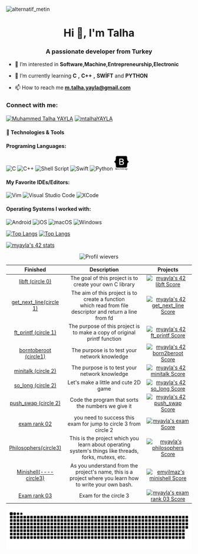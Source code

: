 ![alternatif_metin](https://user-images.githubusercontent.com/58959408/232639433-cb0aea21-66f0-4508-a771-85e2089c5a87.gif)

<h1 align="center">Hi 👋, I'm Talha</h1>
<h3 align="center">A passionate developer from Turkey</h3>

- 👀 I’m interested in **Software,Machine,Entrepreneurship,Electronic**

- 🌱 I’m currently learning **C** **,** **C++** **,** **SWİFT** and **PYTHON**

- 📫 How to reach me **m.talha.yayla@gmail.com**

<h3 align="left">Connect with me:</h3>
<p align="left">
<a href="https://www.linkedin.com/in/muhammed-talha-yayla-3a26481a8/" target="blank"><img align="center" src="https://raw.githubusercontent.com/rahuldkjain/github-profile-readme-generator/master/src/images/icons/Social/linked-in-alt.svg" alt="Muhammed Talha YAYLA" height="30" width="40" /></a>
<a href="https://www.instagram.com/yaylabey41/" target="blank"><img align="center" src="https://raw.githubusercontent.com/rahuldkjain/github-profile-readme-generator/master/src/images/icons/Social/instagram.svg" alt="mtalhaYAYLA" height="30" width="40" /></a>

  
#### 🔧 Technologies & Tools
#### Programing Languages:
![C](https://img.shields.io/badge/c-%2300599C.svg?style=for-the-badge&logo=c&logoColor=white)
![C++](https://img.shields.io/badge/c%2B%2B-%2300599C.svg?style=for-the-badge&logo=c%2B%2B&logoColor=white)
![Shell Script](https://img.shields.io/badge/shell_script-%23121011.svg?style=for-the-badge&logo=gnu-bash&logoColor=white)
![Swift](https://img.shields.io/badge/Swift-%2300599C.svg?style=for-the-badge&logo=swift&logoColor=yellow)
![Python](https://img.shields.io/badge/python-%2314354C.svg?style=for-the-badge&logo=python&logoColor=white)
<a href="https://getbootstrap.com" target="_blank" rel="noreferrer"> <img src="https://raw.githubusercontent.com/devicons/devicon/master/icons/bootstrap/bootstrap-plain-wordmark.svg" alt="bootstrap" width="40" height="40"/> </a>

#### My Favorite IDEs/Editors:
![Vim](https://img.shields.io/badge/VIM-%2311AB00.svg?style=for-the-badge&logo=vim&logoColor=white)
![Visual Studio Code](https://img.shields.io/badge/Visual%20Studio%20Code-0078d7.svg?style=for-the-badge&logo=visual-studio-code&logoColor=white)
![XCode](https://img.shields.io/badge/Xcode-%230D597F.svg?style=for-the-badge&logo=Xcode&logoColor=white)

#### Operating Systems I worked with:
![Android](https://img.shields.io/badge/Android-3DDC84?style=for-the-badge&logo=android&logoColor=white)
![iOS](https://img.shields.io/badge/iOS-000000?style=for-the-badge&logo=ios&logoColor=white)
![macOS](https://img.shields.io/badge/mac%20os-000000?style=for-the-badge&logo=macos&logoColor=F0F0F0)
![Windows](https://img.shields.io/badge/Windows-0078D6?style=for-the-badge&logo=windows&logoColor=white)

[![Top Langs](https://github-readme-stats.vercel.app/api/top-langs/?username=mtalhaYAYLA&layout=donut)](https://github.com/anuraghazra/github-readme-stats)
[![Top Langs](https://github-readme-stats.vercel.app/api/top-langs/?username=mtalhaYAYLA&layout=compact)](https://github.com/anuraghazra/github-readme-stats)

[![myayla's 42 stats](https://badge42.vercel.app/api/v2/cllfpyghp011608l5qezgi9mj/stats?cursusId=21&coalitionId=361)](https://github.com/JaeSeoKim/badge42)


<p align="center">
    <img width="150" src="https://komarev.com/ghpvc/?username=mtalhaYAYLA" alt="Profil wievers"></p>


|			Finished				| Description	| Projects |
|:---------------:|:-----------:|:----:|
[libft (circle 0)](https://github.com/mtalhaYAYLA/42Cursus-Libft.git) | The goal of this project is to create your own C library| [![myayla's 42 libft Score](https://badge42.vercel.app/api/v2/cl77m2j0n00110gmnsgi933ap/project/2542014)](https://projects.intra.42.fr/42cursus-libft/myayla) |
[get_next_line(circle 1)](https://github.com/mtalhaYAYLA/42Cursus-Get_Next_Line.git) | The aim of this project is to create a function <br>which read from file descriptor and return a line from fd | [![myayla's 42 get_next_line Score](https://badge42.vercel.app/api/v2/cl77m2j0n00110gmnsgi933ap/project/2567968)](https://projects.intra.42.fr/42cursus-get_next_line/myayla) |
[ft_printf (circle 1)](https://github.com/mtalhaYAYLA/42Cursus-ft_Printf.git) | The purpose of this project is to make a copy of original printf function| [![myayla's 42 ft_printf Score](https://badge42.vercel.app/api/v2/cl77m2j0n00110gmnsgi933ap/project/2572519)](https://projects.intra.42.fr/42cursus-ft_printf/myayla) |
[borntoberoot (circle1)](https://github.com/spacerunn/born2beroot.git) | The purpose is to test your network knowledge| [![myayla's 42 born2beroot Score](https://badge42.vercel.app/api/v2/cl77m2j0n00110gmnsgi933ap/project/2615435)](https://projects.intra.42.fr/born2beroot/myayla) |
[minitalk (circle 2)](https://github.com/mtalhaYAYLA/42Cursus-miniTalk.git) | The purpose is to test your network knowledge| [![myayla's 42 minitalk Score](https://badge42.vercel.app/api/v2/cl77m2j0n00110gmnsgi933ap/project/2638989)](https://projects.intra.42.fr/minitalk/myayla) |
[so_long (circle 2)](https://github.com/mtalhaYAYLA/42Cursus-So_Long.git) | Let's make a little and cute 2D game| [![myayla's 42 so_long Score](https://badge42.vercel.app/api/v2/cl77m2j0n00110gmnsgi933ap/project/2742308)](https://projects.intra.42.fr/so_long/myayla) |
[push_swap (circle 2)](https://github.com/mtalhaYAYLA/42Cursus-Push_Swap.git) | Code the program that sorts the numbers we give it| [![myayla's 42 push_swap Score](https://badge42.vercel.app/api/v2/cl77m2j0n00110gmnsgi933ap/project/2746589)](https://projects.intra.42.fr/42cursus-push_swap/myayla) |
[exam rank 02](https://projects.intra.42.fr/exam-rank-02/mine) |you need to success this exam for jump to circle 3 from circle 2| [![myayla's exam Score](https://badge42.vercel.app/api/v2/cl77m2j0n00110gmnsgi933ap/project/2706815)](https://projects.intra.42.fr/exam-rank-02/myayla) |
[Philosophers(circle3)](https://github.com/mtalhaYAYLA/42Cursus-Philosophers.git) |This is the project which you learn about operating system's things like threads, forks, mutexs, etc.| [![myayla's philosophers Score](https://badge42.vercel.app/api/v2/cl77m2j0n00110gmnsgi933ap/project/2815815)](https://projects.intra.42.fr/42cursus-philosophers/myayla)|
[Minishell(----circle3)](https://github.com/mtalhaYAYLA/42Cursus-miniShell.git) |As you understand from the project's name, this is a project where you learn how to write your own bash. | [![emyilmaz's minishell Score](https://badge42.vercel.app/api/v2/cl77m2j0n00110gmnsgi933ap/project/2815816)](https://projects.intra.42.fr/42cursus-minishell/myayla) |
[Exam rank 03](https://projects.intra.42.fr/exam-rank-03/mine) |Exam for the circle 3| [![myayla's exam rank 03 Score](https://badge42.vercel.app/api/v2/cl77m2j0n00110gmnsgi933ap/project/2825190)](https://projects.intra.42.fr/exam-rank-03/myayla) |

  <p align="center"><img src="https://github.com/mtalhaYAYLA/mtalhaYAYLA/blob/main/snake.svg"></p>
</p>

